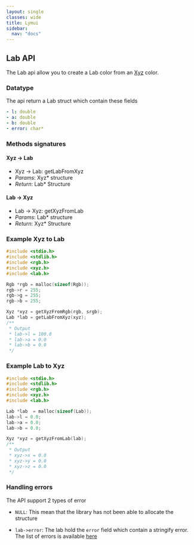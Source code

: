 ```yaml
---
layout: single
classes: wide
title: Lymui
sidebar:
  nav: "docs"
---
```


## Lab API

The Lab api allow you to create a Lab color from an [Xyz](xyz.md) color.

### Datatype

The api return a Lab struct which contain these fields

```yaml
- l: double
- a: double
- b: double
- error: char*
```

### Methods signatures

#### Xyz -> Lab

- Xyz -> Lab: getLabFromXyz
- *Params*: Xyz* structure
- *Return*: Lab* Structure

#### Lab -> Xyz

- Lab -> Xyz: getXyzFromLab
- *Params*: Lab* structure
- *Return*: Xyz* Structure

### Example Xyz to Lab

```c
#include <stdio.h>
#include <stdlib.h>
#include <rgb.h>
#include <xyz.h>
#include <lab.h>

Rgb *rgb = malloc(sizeof(Rgb));
rgb->r = 255;
rgb->g = 255;
rgb->b = 255;

Xyz *xyz = getXyzFromRgb(rgb, srgb);
Lab *lab = getLabFromXyz(xyz);
/**
 * Output
 * lab->l = 100.0
 * lab->a = 0.0
 * lab->b = 0.0
 */
```

### Example Lab to Xyz

```c
#include <stdio.h>
#include <stdlib.h>
#include <rgb.h>
#include <xyz.h>
#include <lab.h>

Lab *lab  = malloc(sizeof(Lab));
lab->l = 0.0;
lab->a = 0.0;
lab->b = 0.0;

Xyz *xyz = getXyzFromLab(lab);
/**
 * Output
 * xyz->x = 0.0
 * xyz->y = 0.0
 * xyz->z = 0.0
 */
```

### Handling errors

The API support 2 types of error

- ```NULL```: This mean that the library has not been able to allocate the structure

- ```lab->error```: The lab hold the ```error``` field which contain a stringify error. The list of errors is available [here](../errors.md)